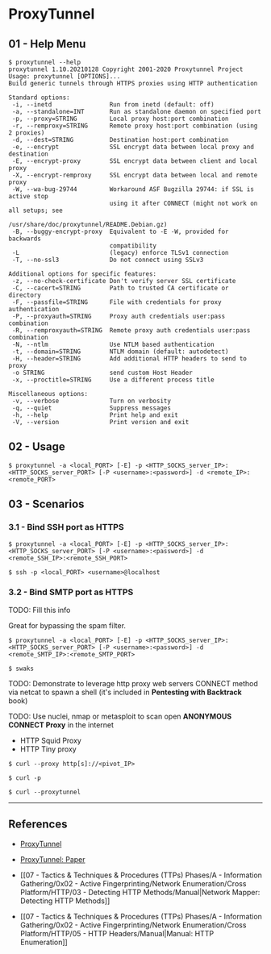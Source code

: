# ProxyTunnel

## 01 - Help Menu

```
$ proxytunnel --help
proxytunnel 1.10.20210128 Copyright 2001-2020 Proxytunnel Project
Usage: proxytunnel [OPTIONS]...
Build generic tunnels through HTTPS proxies using HTTP authentication

Standard options:
 -i, --inetd                Run from inetd (default: off)
 -a, --standalone=INT       Run as standalone daemon on specified port
 -p, --proxy=STRING         Local proxy host:port combination
 -r, --remproxy=STRING      Remote proxy host:port combination (using 2 proxies)
 -d, --dest=STRING          Destination host:port combination
 -e, --encrypt              SSL encrypt data between local proxy and destination
 -E, --encrypt-proxy        SSL encrypt data between client and local proxy
 -X, --encrypt-remproxy     SSL encrypt data between local and remote proxy
 -W, --wa-bug-29744         Workaround ASF Bugzilla 29744: if SSL is active stop
                            using it after CONNECT (might not work on all setups; see
                            /usr/share/doc/proxytunnel/README.Debian.gz)
 -B, --buggy-encrypt-proxy  Equivalent to -E -W, provided for backwards
                            compatibility
 -L                         (legacy) enforce TLSv1 connection
 -T, --no-ssl3              Do not connect using SSLv3

Additional options for specific features:
 -z, --no-check-certificate Don't verify server SSL certificate
 -C, --cacert=STRING        Path to trusted CA certificate or directory
 -F, --passfile=STRING      File with credentials for proxy authentication
 -P, --proxyauth=STRING     Proxy auth credentials user:pass combination
 -R, --remproxyauth=STRING  Remote proxy auth credentials user:pass combination
 -N, --ntlm                 Use NTLM based authentication
 -t, --domain=STRING        NTLM domain (default: autodetect)
 -H, --header=STRING        Add additional HTTP headers to send to proxy
 -o STRING                  send custom Host Header
 -x, --proctitle=STRING     Use a different process title

Miscellaneous options:
 -v, --verbose              Turn on verbosity
 -q, --quiet                Suppress messages
 -h, --help                 Print help and exit
 -V, --version              Print version and exit
```

## 02 - Usage

```
$ proxytunnel -a <local_PORT> [-E] -p <HTTP_SOCKS_server_IP>:<HTTP_SOCKS_server_PORT> [-P <username>:<password>] -d <remote_IP>:<remote_PORT>
```

## 03 - Scenarios

### 3.1 - Bind SSH port as HTTPS

```
$ proxytunnel -a <local_PORT> [-E] -p <HTTP_SOCKS_server_IP>:<HTTP_SOCKS_server_PORT> [-P <username>:<password>] -d <remote_SSH_IP>:<remote_SSH_PORT>

$ ssh -p <local_PORT> <username>@localhost
```

### 3.2 - Bind SMTP port as HTTPS

TODO: Fill this info

Great for bypassing the spam filter.

```
$ proxytunnel -a <local_PORT> [-E] -p <HTTP_SOCKS_server_IP>:<HTTP_SOCKS_server_PORT> [-P <username>:<password>] -d <remote_SMTP_IP>:<remote_SMTP_PORT>

$ swaks
```

TODO: Demonstrate to leverage http proxy web servers CONNECT method via netcat to spawn a shell (it's included in **Pentesting with Backtrack** book)

TODO: Use nuclei, nmap or metasploit to scan open **ANONYMOUS CONNECT Proxy** in the internet

- HTTP Squid Proxy
- HTTP Tiny proxy

```
$ curl --proxy http[s]://<pivot_IP>

$ curl -p

$ curl --proxytunnel
```

---
## References

- [ProxyTunnel](https://proxytunnel.sourceforge.io/)

- [ProxyTunnel: Paper](https://proxytunnel.sourceforge.io/paper.php)

- [[07 - Tactics & Techniques & Procedures (TTPs) Phases/A - Information Gathering/0x02 - Active Fingerprinting/Network Enumeration/Cross Platform/HTTP/03 - Detecting HTTP Methods/Manual|Network Mapper: Detecting HTTP Methods]]

- [[07 - Tactics & Techniques & Procedures (TTPs) Phases/A - Information Gathering/0x02 - Active Fingerprinting/Network Enumeration/Cross Platform/HTTP/05 - HTTP Headers/Manual|Manual: HTTP Enumeration]]